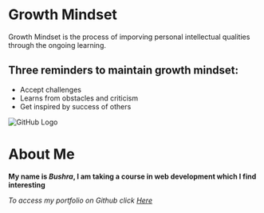 # Growth Mindset
Growth Mindset is the process of imporving personal intellectual qualities through the ongoing learning. 

## Three reminders to maintain growth mindset: 
* Accept challenges
* Learns from obstacles and criticism
* Get inspired by success of others

![GitHub Logo](http://dgt.co.za/wp-content/uploads/2018/05/header-image_heads.png)


# About Me
**My name is _Bushra_, I am taking a course in web development which I find interesting**

*To access my portfolio on Github click [Here](https://github.com/bushra1991/)*
